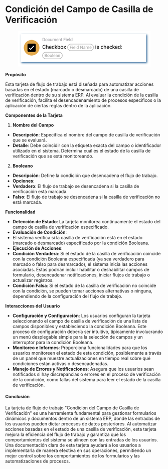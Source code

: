 # Condición del Campo de Casilla de Verificación

<figure><img src="../../../.gitbook/assets/userlmn_b689c7ce31284b4635be85f674a90917.png" alt=""><figcaption></figcaption></figure>

**Propósito**

Esta tarjeta de flujo de trabajo está diseñada para automatizar acciones basadas en el estado (marcado o desmarcado) de una casilla de verificación dentro de su sistema ERP. Al evaluar la condición de la casilla de verificación, facilita el desencadenamiento de procesos específicos o la aplicación de ciertas reglas dentro de la aplicación.

**Componentes de la Tarjeta**

1. **Nombre del Campo**
* **Descripción**: Especifica el nombre del campo de casilla de verificación que se evaluará.
* **Detalle**: Debe coincidir con la etiqueta exacta del campo o identificador utilizado en el sistema. Determina cuál es el estado de la casilla de verificación que se está monitoreando.
2. **Booleano**
* **Descripción**: Define la condición que desencadena el flujo de trabajo.
* **Opciones**:
* **Verdadero**: El flujo de trabajo se desencadena si la casilla de verificación está marcada.
* **Falso**: El flujo de trabajo se desencadena si la casilla de verificación no está marcada.

**Funcionalidad**

* **Detección de Estado**: La tarjeta monitorea continuamente el estado del campo de casilla de verificación especificado.
* **Evaluación de Condición**:
* El sistema verifica si la casilla de verificación está en el estado (marcado o desmarcado) especificado por la condición Booleana.
* **Ejecución de Acciones**:
* **Condición Verdadera**: Si el estado de la casilla de verificación coincide con la condición Booleana especificada (ya sea verdadero para marcado o falso para desmarcado), el sistema inicia las acciones asociadas. Estas podrían incluir habilitar o deshabilitar campos de formulario, desencadenar notificaciones, iniciar flujos de trabajo o actualizar registros.
* **Condición Falsa**: Si el estado de la casilla de verificación no coincide con la condición, se pueden tomar acciones alternativas o ninguna, dependiendo de la configuración del flujo de trabajo.

**Interacciones del Usuario**

* **Configuración y Configuración**: Los usuarios configuran la tarjeta seleccionando el campo de casilla de verificación de una lista de campos disponibles y estableciendo la condición Booleana. Este proceso de configuración debería ser intuitivo, típicamente involucrando un menú desplegable simple para la selección de campos y un interruptor para la condición Booleana.
* **Monitoreo e Informes**: Proporciona funcionalidades para que los usuarios monitoreen el estado de esta condición, posiblemente a través de un panel que muestre actualizaciones en tiempo real sobre qué condiciones están activas o desencadenadas.
* **Manejo de Errores y Notificaciones**: Asegura que los usuarios sean notificados si hay discrepancias o errores en el proceso de verificación de la condición, como fallas del sistema para leer el estado de la casilla de verificación.

#### Conclusión

La tarjeta de flujo de trabajo "Condición del Campo de Casilla de Verificación" es una herramienta fundamental para gestionar formularios dinámicos y documentos dentro de un sistema ERP, donde las entradas de los usuarios pueden dictar procesos de datos posteriores. Al automatizar acciones basadas en el estado de una casilla de verificación, esta tarjeta mejora la eficiencia del flujo de trabajo y garantiza que los comportamientos del sistema se alineen con las entradas de los usuarios. Una documentación clara de esta tarjeta ayudará a los usuarios a implementarla de manera efectiva en sus operaciones, permitiendo un mejor control sobre los comportamientos de los formularios y las automatizaciones de procesos.
